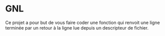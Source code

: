 # GNL
Ce projet a pour but de vous faire coder une fonction qui renvoit une ligne terminée par un retour à la ligne lue depuis un descripteur de fichier.
